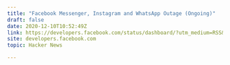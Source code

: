 ```yaml
---
title: "Facebook Messenger, Instagram and WhatsApp Outage (Ongoing)"
draft: false
date: 2020-12-10T10:52:49Z
link: https://developers.facebook.com/status/dashboard/?utm_medium=RSS&utm_source=hune
site: developers.facebook.com
topic: Hacker News  

---
```

